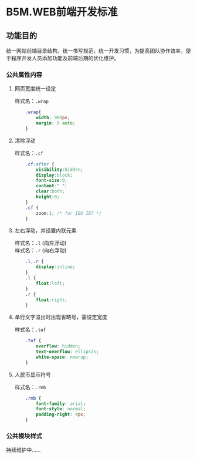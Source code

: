 B5M.WEB前端开发标准
===


## 功能目的

统一网站前端目录结构，统一书写规范，统一开发习惯，为提高团队协作效率，便于程序开发人员添加功能及前端后期的优化维护。


### 公共属性内容

1. 网页宽度统一设定

	样式名：`.wrap`
	```css
		.wrap{
			width: 980px;
			margin: 0 auto;
		}
	```

2. 清除浮动
	
	样式名：`.cf`
	```css
		.cf:after {
		    visibility:hidden;
		    display:block;
		    font-size:0;
		    content:" ";
		    clear:both;
		    height:0;
		}
		.cf {
		    zoom:1; /* for IE6 IE7 */
		}
	```

3. 左右浮动，并设置内联元素

	样式名：`.l` (向左浮动)  
	样式名：`.r` (向右浮动)  
	```css
		.l,.r {
		    display:inline;
		}
		.l {
		    float:left;
		}
		.r {
		    float:right;
		}
	```

4. 单行文字溢出时出现省略号，需设定宽度 

	样式名：`.tof`
	```css
		.tof {
		    overflow: hidden;
		    text-overflow: ellipsis;
		    white-space: nowrap;
		}
	```

5. 人民币显示符号

	样式名：`.rmb`
	```css
		.rmb {
		    font-family: arial;
		    font-style: normal;
		    padding-right: 4px;
		}
	```


### 公共模块样式

持续维护中……
